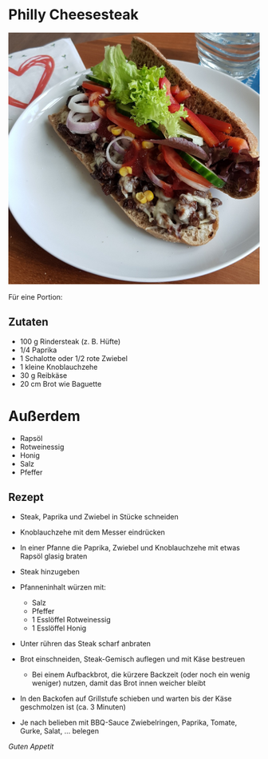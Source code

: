 # Philly Cheesesteak

![img](imgs/Philly_Cheesesteak.jpg)

Für eine Portion:

## Zutaten
- 100 g Rindersteak (z. B. Hüfte)
- 1/4 Paprika
- 1 Schalotte oder 1/2 rote Zwiebel
- 1 kleine Knoblauchzehe
- 30 g Reibkäse
- 20 cm Brot wie Baguette

# Außerdem
- Rapsöl
- Rotweinessig
- Honig
- Salz
- Pfeffer


## Rezept
- Steak, Paprika und Zwiebel in Stücke schneiden

- Knoblauchzehe mit dem Messer eindrücken

- In einer Pfanne die Paprika, Zwiebel und Knoblauchzehe mit etwas Rapsöl glasig braten

- Steak hinzugeben

- Pfanneninhalt würzen mit:
  - Salz
  - Pfeffer
  - 1 Esslöffel Rotweinessig
  - 1 Esslöffel Honig

- Unter rühren das Steak scharf anbraten

- Brot einschneiden, Steak-Gemisch auflegen und mit Käse bestreuen
  - Bei einem Aufbackbrot, die kürzere Backzeit (oder noch ein wenig weniger) nutzen, damit das Brot innen weicher bleibt

- In den Backofen auf Grillstufe schieben und warten bis der Käse geschmolzen ist (ca. 3 Minuten)

- Je nach belieben mit BBQ-Sauce Zwiebelringen, Paprika, Tomate, Gurke, Salat, ... belegen

*Guten Appetit*
